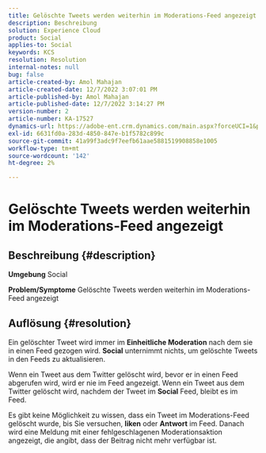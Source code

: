 ```yaml
---
title: Gelöschte Tweets werden weiterhin im Moderations-Feed angezeigt
description: Beschreibung
solution: Experience Cloud
product: Social
applies-to: Social
keywords: KCS
resolution: Resolution
internal-notes: null
bug: false
article-created-by: Amol Mahajan
article-created-date: 12/7/2022 3:07:01 PM
article-published-by: Amol Mahajan
article-published-date: 12/7/2022 3:14:27 PM
version-number: 2
article-number: KA-17527
dynamics-url: https://adobe-ent.crm.dynamics.com/main.aspx?forceUCI=1&pagetype=entityrecord&etn=knowledgearticle&id=414e15c8-4076-ed11-81aa-6045bd006a22
exl-id: 6631fd0a-283d-4850-847e-b1f5782c899c
source-git-commit: 41a99f3adc9f7eefb61aae5881519908858e1005
workflow-type: tm+mt
source-wordcount: '142'
ht-degree: 2%

---
```


# Gelöschte Tweets werden weiterhin im Moderations-Feed angezeigt

## Beschreibung {#description}

<b>Umgebung</b>
Social


<b>Problem/Symptome</b>
Gelöschte Tweets werden weiterhin im Moderations-Feed angezeigt


## Auflösung {#resolution}


Ein gelöschter Tweet wird immer im <b>Einheitliche Moderation</b> nach dem sie in einen Feed gezogen wird. <b>Social</b> unternimmt nichts, um gelöschte Tweets in den Feeds zu aktualisieren.

Wenn ein Tweet aus dem Twitter gelöscht wird, bevor er in einen Feed abgerufen wird, wird er nie im Feed angezeigt. Wenn ein Tweet aus dem Twitter gelöscht wird, nachdem der Tweet im <b>Social</b> Feed, bleibt es im Feed.

Es gibt keine Möglichkeit zu wissen, dass ein Tweet im Moderations-Feed gelöscht wurde, bis Sie versuchen, <b>liken</b> oder <b>Antwort</b> im Feed. Danach wird eine Meldung mit einer fehlgeschlagenen Moderationsaktion angezeigt, die angibt, dass der Beitrag nicht mehr verfügbar ist.
